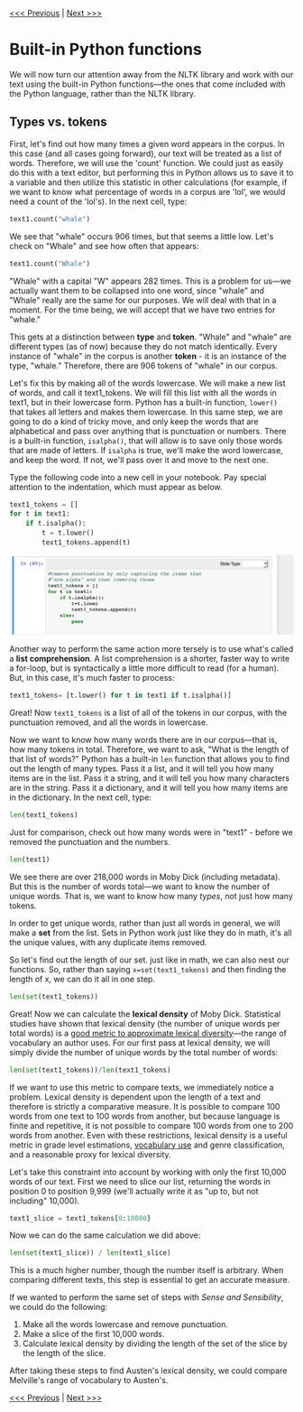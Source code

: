[<<< Previous](positioning.md) | [Next >>>](cleaning.md)

# Built-in Python functions

We will now turn our attention away from the NLTK library and work with our text using the built-in Python functions—the ones that come included with the Python language, rather than the NLTK library.

## Types vs. tokens

First, let's find out how many times a given word appears in the corpus. In this case (and all cases going forward), our text will be treated as a list of words. Therefore, we will use the 'count' function. We could just as easily do this with a text editor, but performing this in Python allows us to save it to a variable and then utilize this statistic in other calculations (for example, if we want to know what percentage of words in a corpus are 'lol', we would need a count of the 'lol's). In the next cell, type:

```python
text1.count("whale")
```
 
We see that "whale" occurs 906 times, but that seems a little low. Let's check on "Whale" and see how often that appears:

```python
text1.count("Whale")
```
 
"Whale" with a capital "W" appears 282 times. This is a problem for us—we actually want them to be collapsed into one word, since "whale" and "Whale" really are the same for our purposes. We will deal with that in a moment. For the time being, we will accept that we have two entries for "whale."

This gets at a distinction between **type** and **token**. "Whale" and "whale" are different types (as of now) because they do not match identically. Every instance of "whale" in the corpus is another **token** - it is an instance of the type, "whale." Therefore, there are 906 tokens of "whale" in our corpus. 

Let's fix this by making all of the words lowercase. We will make a new list of words, and call it text1_tokens. We will fill this list with all the words in text1, but in their lowercase form. Python has a built-in function, `lower()` that takes all letters and makes them lowercase. In this same step, we are going to do a kind of tricky move, and only keep the words that are alphabetical and pass over anything that is punctuation or numbers. There is a built-in function, `isalpha()`, that will allow is to save only those words that are made of letters. If `isalpha` is true, we'll make the word lowercase, and keep the word. If not, we'll pass over it and move to the next one. 

Type the following code into a new cell in your notebook. Pay special attention to the indentation, which must appear as below.

```python
text1_tokens = []
for t in text1:
	if t.isalpha():
		t = t.lower()
		text1_tokens.append(t)
```		

![code](../images/for_loop_tokens.png)
	
Another way to perform the same action more tersely is to use what's called a **list comprehension**. A list comprehension is a shorter, faster way to write a for-loop, but is syntactically a little more difficult to read (for a human). But, in this case, it's much faster to process:

```python
text1_tokens= [t.lower() for t in text1 if t.isalpha()]
```

Great! Now `text1_tokens` is a list of all of the tokens in our corpus, with the punctuation removed, and all the words in lowercase.

Now we want to know how many words there are in our corpus—that is, how many tokens in total. Therefore, we want to ask, "What is the length of that list of words?" Python has a built-in `len` function that allows you to find out the length of many types. Pass it a list, and it will tell you how many items are in the list. Pass it a string, and it will tell you how many characters are in the string. Pass it a dictionary, and it will tell you how many items are in the dictionary. In the next cell, type:

```python
len(text1_tokens)
```

Just for comparison, check out how many words were in "text1" - before we removed the punctuation and the numbers. 

```python
len(text1)
```

We see there are over 218,000 words in Moby Dick (including metadata). But this is the number of words total—we want to know the number of unique words. That is, we want to know how many *types*, not just how many tokens.

In order to get unique words, rather than just all words in general, we will make a **set** from the list. Sets in Python work just like they do in math, it's all the unique values, with any duplicate items removed.

So let's find out the length of our set. just like in math, we can also nest our functions. So, rather than saying `x=set(text1_tokens)` and then finding the length of x, we can do it all in one step.

```python
len(set(text1_tokens))
```

Great! Now we can calculate the **lexical density** of Moby Dick. Statistical studies have shown that lexical density (the number of unique words per total words) is a [good metric to approximate lexical diversity](http://www.pjos.org/index.php/LWPL/article/viewFile/2273/1848)—the range of vocabulary an author uses. For our first pass at lexical density, we will simply divide the number of unique words by the total number of words:

```python
len(set(text1_tokens))/len(text1_tokens)
```

If we want to use this metric to compare texts, we immediately notice a problem. Lexical density is dependent upon the length of a text and therefore is strictly a comparative measure. It is possible to compare 100 words from one text to 100 words from another, but because language is finite and repetitive, it is not possible to compare 100 words from one to 200 words from another. Even with these restrictions, lexical density is a useful metric in grade level estimations, [vocabulary use](http://www.mdpi.com/2226-471X/2/3/7) and genre classification, and a reasonable proxy for lexical diversity. 

Let's take this constraint into account by working with only the first 10,000 words of our text. First we need to slice our list, returning the words in position 0 to position 9,999 (we'll actually write it as "up to, but not including" 10,000).

```python
text1_slice = text1_tokens[0:10000]
```

Now we can do the same calculation we did above:

```python
len(set(text1_slice)) / len(text1_slice)
```

This is a much higher number, though the number itself is arbitrary. When comparing different texts, this step is essential to get an accurate measure.

If we wanted to perform the same set of steps with *Sense and Sensibility*, we could do the following:

1. Make all the words lowercase and remove punctuation.
2. Make a slice of the first 10,000 words.
3. Calculate lexical density by dividing the length of the set of the slice by the length of the slice.

After taking these steps to find Austen's lexical density, we could compare Melville's range of vocabulary to Austen's.


[<<< Previous](positioning.md) | [Next >>>](cleaning.md)
